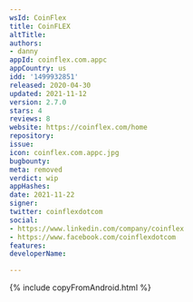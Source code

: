 ```yaml
---
wsId: CoinFlex
title: CoinFLEX
altTitle: 
authors:
- danny
appId: coinflex.com.appc
appCountry: us
idd: '1499932851'
released: 2020-04-30
updated: 2021-11-12
version: 2.7.0
stars: 4
reviews: 8
website: https://coinflex.com/home
repository: 
issue: 
icon: coinflex.com.appc.jpg
bugbounty: 
meta: removed
verdict: wip
appHashes: 
date: 2021-11-22
signer: 
twitter: coinflexdotcom
social:
- https://www.linkedin.com/company/coinflex
- https://www.facebook.com/coinflexdotcom
features: 
developerName: 

---
```


{% include copyFromAndroid.html %}
